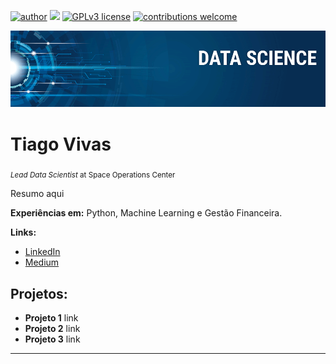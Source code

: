 [![author](https://img.shields.io/badge/author-TiagoVivas-red)](https://www.linkedin.com/in/tiagovivas/) [![](https://img.shields.io/badge/python-3.7+-blue.svg)](https://www.python.org/downloads/release/python-365/) [![GPLv3 license](https://img.shields.io/badge/License-GPLv3-blue.svg)](http://perso.crans.org/besson/LICENSE.html) [![contributions welcome](https://img.shields.io/badge/contributions-welcome-brightgreen.svg?style=flat)](https://github.com/TiagoVivas/data_science/issues)

<p align="center">
  <img src="banner.png" >
</p>

# Tiago Vivas
<sub>*Lead Data Scientist* at Space Operations Center</sub>

Resumo aqui

**Experiências em:** Python, Machine Learning e Gestão Financeira.

**Links:**
* [LinkedIn](https://www.linkedin.com/in/tiagovivas/)
* [Medium](https://www.medium.com)


## Projetos:

* **Projeto 1** link
* **Projeto 2** link
* **Projeto 3** link

---
